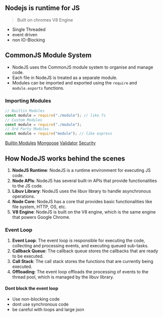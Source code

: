 ## Nodejs is runtime for JS

> Built on chromes V8 Engine

- Single Threaded
- event driven
- non IO-Blocking

## CommonJS Module System

- NodeJS uses the CommonJS module system to organise and manage code.
- Each file in NodeJS is treated as a separate module.
- Modules can be imported and exported using the `require` and `module.exports` functions.

### Importing Modules

```js
// Builtin Modules
const module = require("./module"); // like fs
// Custom Modules
const module = require("./module");
// 3rd Party Modules
const module = require("module"); // like express
```

[Builtin Modules](./node/buitlin.md)
[Mongoose](./node/mongoose.md)
[Validator](./node/validator.md)
[Security](Security.md)

## How NodeJS works behind the scenes

1. **NodeJS Runtime**: NodeJS is a runtime environment for executing JS code.
2. **Node APIs**: NodeJS has several built-in APIs that provide functionalities to the JS code.
3. **Libuv Library**: NodeJS uses the libuv library to handle asynchronous operations.
4. **Node Core**: NodeJS has a core that provides basic functionalities like file system, HTTP, OS, etc.
5. **V8 Engine**: NodeJS is built on the V8 engine, which is the same engine that powers Google Chrome.

### Event Loop

1. **Event Loop**: The event loop is responsible for executing the code, collecting and processing events, and executing queued sub-tasks.
2. **Callback Queue**: The callback queue stores the callbacks that are ready to be executed.
3. **Call Stack**: The call stack stores the functions that are currently being executed.
4. **Offloading**: The event loop offloads the processing of events to the thread pool, which is managed by the libuv library.

#### Dont block the event loop

- Use non-blocking code
- dont use synchronous code
- be careful with loops and large json
